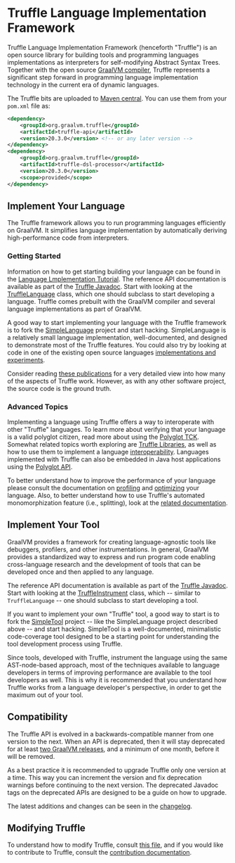 # Truffle Language Implementation Framework

Truffle Language Implementation Framework (henceforth "Truffle") is an open source library for building tools and programming languages implementations as interpreters for self-modifying Abstract Syntax Trees.
Together with the open source [GraalVM compiler](https://github.com/oracle/graal/tree/master/compiler), Truffle represents a significant step
forward in programming language implementation technology in the current era of dynamic languages.

The Truffle bits are uploaded to [Maven central](https://mvnrepository.com/artifact/org.graalvm.truffle). You can use them from your
`pom.xml` file as:

```xml
<dependency>
    <groupId>org.graalvm.truffle</groupId>
    <artifactId>truffle-api</artifactId>
    <version>20.3.0</version> <!-- or any later version -->
</dependency>
<dependency>
    <groupId>org.graalvm.truffle</groupId>
    <artifactId>truffle-dsl-processor</artifactId>
    <version>20.3.0</version>
    <scope>provided</scope>
</dependency>
```

## Implement Your Language

The Truffle framework allows you to run programming languages efficiently on GraalVM.
It simplifies language implementation by automatically deriving high-performance code from interpreters.

### Getting Started

Information on how to get starting building your language can be found in the [Language Lmplementation Tutorial](./LanguageTutorial.md).
The reference API documentation is available as part of the [Truffle Javadoc](http://graalvm.org/truffle/javadoc/).
Start with looking at the [TruffleLanguage](http://www.graalvm.org/truffle/javadoc/com/oracle/truffle/api/TruffleLanguage.html) class, which one should subclass to start developing a language.
Truffle comes prebuilt with the GraalVM compiler and several language implementations as part of GraalVM.

A good way to start implementing your language with the Truffle framework is to fork the [SimpleLanguage](https://github.com/graalvm/simplelanguage) project and start hacking.
SimpleLanguage is a relatively small language implementation, well-documented, and designed to demonstrate most of the Truffle features.
You could also try by looking at code in one of the existing open source languages [implementations and experiments](./Languages.md).

Consider reading [these publications](https://github.com/oracle/graal/blob/master/docs/Publications.md) for a very detailed view into how many of the aspects of Truffle work. However, as with any other software project, the source code is the ground truth.

### Advanced Topics

Implementing a language using Truffle offers a way to interoperate with other "Truffle" languages.
To learn more about verifying that your language is a valid polyglot citizen, read more about using the [Polyglot TCK](./TCK.md).
Somewhat related topics worth exploring are [Truffle Libraries](./TruffleLibraries.md), as well as how to use them to implement a language [interoperability](./InteropMigration.md).
Languages implemented with Truffle can also be embedded in Java host applications using the [Polyglot API](https://www.graalvm.org/docs/reference-manual/embed-languages/).

To better understand how to improve the performance of your language please consult the documentation on [profiling](./Profiling.md) and [optimizing](./Optimizing.md) your language.
Also, to better understand how to use Truffle's automated monomorphization feature (i.e., splitting), look at the [related documentation](./splitting/Monomorphization.md).

## Implement Your Tool

GraalVM provides a framework for creating language-agnostic tools like debuggers, profilers, and other instrumentations.
In general, GraalVM provides a standardized way to express and run program code enabling cross-language research and the development of tools that can be developed once and then applied to any language.

The reference API documentation is available as part of the [Truffle Javadoc](http://graalvm.org/truffle/javadoc/).
Start with looking at the [TruffleInstrument](https://www.graalvm.org/truffle/javadoc/com/oracle/truffle/api/instrumentation/TruffleInstrument.html) class, which -- similar to `TruffleLanguage` -- one should subclass to start developing a tool.

If you want to implement your own "Truffle" tool, a good way to start is to fork the [SimpleTool](https://github.com/graalvm/simpletool) project -- like the SimpleLanguage project described above -- and start hacking.
SimpleTool is a well-documented, minimalistic code-coverage tool designed to be a starting point for understanding the tool development process using Truffle.

Since tools, developed with Truffle, instrument the language using the same AST-node-based approach, most of the techniques available to language developers in terms of improving performance are available to the tool developers as well.
This is why it is recommended that you understand how Truffle works from a language developer's perspective, in order to get the maximum out of your tool.

## Compatibility

The Truffle API is evolved in a backwards-compatible manner from one version to the next.
When an API is deprecated, then it will stay deprecated for at least [two GraalVM releases](https://www.graalvm.org/release-notes/version-roadmap/), and a minimum of one month, before it will be removed.

As a best practice it is recommended to upgrade Truffle only one version at a time.
This way you can increment the version and fix deprecation warnings before continuing to the next version.
The deprecated Javadoc tags on the deprecated APIs are designed to be a guide on how to upgrade.

The latest additions and changes can be seen in the [changelog](https://github.com/oracle/graal/blob/master/truffle/CHANGELOG.md).

## Modifying Truffle

To understand how to modify Truffle, consult [this file](https://github.com/oracle/graal/blob/master/truffle/README.md), and if you would like to contribute to Truffle, consult the [contribution documentation](https://github.com/oracle/graal/blob/master/truffle/CONTRIBUTING.md).

